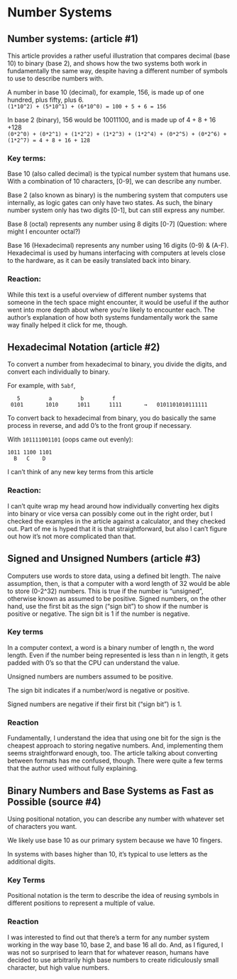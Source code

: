 # Number Systems

## Number systems: (article #1)

This article provides a rather useful illustration that compares decimal (base 10) to binary (base 2), and shows how the two systems both work in fundamentally the same way, despite having a different number of symbols to use to describe numbers with.

A number in base 10 (decimal), for example, 156, is made up of one hundred, plus fifty, plus 6.\
`(1*10^2) + (5*10^1) + (6*10^0) = 100 + 5 + 6 = 156`

In base 2 (binary), 156 would be 10011100, and is made up of 4 + 8 + 16 +128\
`(0*2^0) + (0*2^1) + (1*2^2) + (1*2^3) + (1*2^4) + (0*2^5) + (0*2^6) + (1*2^7) = 4 + 8 + 16 + 128`

### Key terms:

Base 10 (also called decimal) is the typical number system that humans use. With a combination of 10 characters, \[0-9], we can describe any number.

Base 2 (also known as binary) is the numbering system that computers use internally, as logic gates can only have two states. As such, the binary number system only has two digits \[0-1], but can still express any number.

Base 8 (octal) represents any number using 8 digits \[0-7] (Question: where might I encounter octal?)

Base 16 (Hexadecimal) represents any number using 16 digits (0-9) & (A-F). Hexadecimal is used by humans interfacing with computers at levels close to the hardware, as it can be easily translated back into binary.

### Reaction:

While this text is a useful overview of different number systems that someone in the tech space might encounter, it would be useful if the author went into more depth about where you’re likely to encounter each. The author’s explanation of how both systems fundamentally work the same way finally helped it click for me, though.

## Hexadecimal Notation (article #2)

To convert a number from hexadecimal to binary, you divide the digits, and convert each individually to binary.

For example, with `5abf`,

```
   5         a         b         f
 0101       1010      1011      1111       →   0101101010111111
```

To convert back to hexadecimal from binary, you do basically the same process in reverse, and add 0’s to the front group if necessary.

With `101111001101` (oops came out evenly):

```
1011 1100 1101
  B   C    D
```

I can’t think of any new key terms from this article

### Reaction:

I can’t quite wrap my head around how individually converting hex digits into binary or vice versa can possibly come out in the right order, but I checked the examples in the article against a calculator, and they checked out. Part of me is hyped that it is that straightforward, but also I can’t figure out how it’s not more complicated than that.

## Signed and Unsigned Numbers (article #3)

Computers use words to store data, using a defined bit length. The naive assumption, then, is that a computer with a word length of 32 would be able to store (0-2^32) numbers. This is true if the number is “unsigned”, otherwise known as assumed to be positive. Signed numbers, on the other hand, use the first bit as the sign (“sign bit”) to show if the number is positive or negative. The sign bit is 1 if the number is negative.

### Key terms

In a computer context, a word is a binary number of length n, the word length. Even if the number being represented is less than n in length, it gets padded with 0’s so that the CPU can understand the value.

Unsigned numbers are numbers assumed to be positive.

The sign bit indicates if a number/word is negative or positive.

Signed numbers are negative if their first bit (“sign bit”) is 1.

### Reaction

Fundamentally, I understand the idea that using one bit for the sign is the cheapest approach to storing negative numbers. And, implementing them seems straightforward enough, too. The article talking about converting between formats has me confused, though. There were quite a few terms that the author used without fully explaining.

## Binary Numbers and Base Systems as Fast as Possible (source #4)

Using positional notation, you can describe any number with whatever set of characters you want.

We likely use base 10 as our primary system because we have 10 fingers.

In systems with bases higher than 10, it’s typical to use letters as the additional digits.

### Key Terms

Positional notation is the term to describe the idea of reusing symbols in different positions to represent a multiple of value.

### Reaction

I was interested to find out that there’s a term for any number system working in the way base 10, base 2, and base 16 all do. And, as I figured, I was not so surprised to learn that for whatever reason, humans have decided to use arbitrarily high base numbers to create ridiculously small character, but high value numbers.
